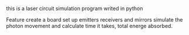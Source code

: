 this is a laser circuit simulation program writed in python

Feature
create a board
set up emitters receivers and mirrors
simulate the photon movement and calculate time it takes, total energe absorbed. 